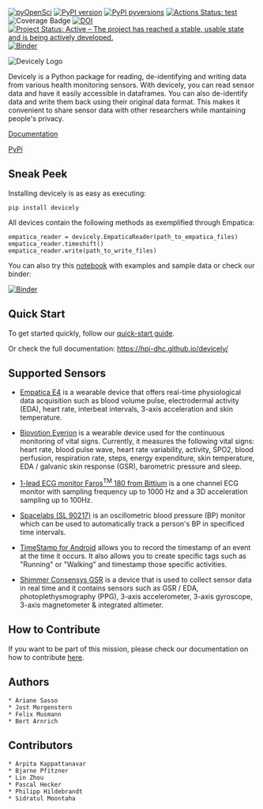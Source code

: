 [![pyOpenSci](https://tinyurl.com/y22nb8up)](https://github.com/pyOpenSci/software-review/issues/37)
[![PyPI version](https://badge.fury.io/py/devicely.svg)](https://badge.fury.io/py/devicely)
[![PyPI pyversions](https://img.shields.io/pypi/pyversions/devicely.svg)](https://pypi.python.org/pypi/devicely/)
[![Actions Status: test](https://github.com/hpi-dhc/devicely/workflows/test/badge.svg)](https://github.com/hpi-dhc/devicely/actions/workflows/test.yml)
![Coverage Badge](https://img.shields.io/endpoint?url=https://gist.githubusercontent.com/jostmorgenstern/270a0114dfad9251945a146dd6d29fa6/raw/devicely_coverage_main.json)
[![DOI](https://zenodo.org/badge/279395106.svg)](https://zenodo.org/badge/latestdoi/279395106)
[![Project Status: Active – The project has reached a stable, usable state and is being actively developed.](https://www.repostatus.org/badges/latest/active.svg)](https://www.repostatus.org/#active)
[![Binder](https://mybinder.org/badge_logo.svg)](https://mybinder.org/v2/gh/hpi-dhc/devicely-example/HEAD)

![Devicely Logo](https://github.com/hpi-dhc/devicely/blob/main/imgs/logo/devicely-logo.png)

Devicely is a Python package for reading, de-identifying and writing data from various health monitoring sensors.
With devicely, you can read sensor data and have it easily accessible in dataframes.
You can also de-identify data and write them back using their original data format. This makes it convenient to share sensor data with other researchers while mantaining people's privacy.

[Documentation](https://hpi-dhc.github.io/devicely/)

[PyPi](https://pypi.org/project/devicely/)

## Sneak Peek

Installing devicely is as easy as executing:

`pip install devicely`

All devices contain the following methods as exemplified through Empatica:

```
empatica_reader = devicely.EmpaticaReader(path_to_empatica_files)
empatica_reader.timeshift()
empatica_reader.write(path_to_write_files)
```

You can also try this [notebook](https://github.com/hpi-dhc/devicely-example)
with examples and sample data or check our binder:

[![Binder](https://mybinder.org/badge_logo.svg)](https://mybinder.org/v2/gh/hpi-dhc/devicely-example/HEAD)

## Quick Start

To get started quickly, follow our [quick-start guide](https://hpi-dhc.github.io/devicely/examples.html#).

Or check the full documentation: https://hpi-dhc.github.io/devicely/


## Supported Sensors

- [Empatica E4](https://e4.empatica.com/e4-wristband) is a wearable device that offers real-time physiological data acquisition such as blood volume pulse, electrodermal activity (EDA), heart rate, interbeat intervals, 3-axis acceleration and skin temperature.

- [Biovotion Everion](https://www.biovotion.com/everion/) is a wearable device used for the continuous monitoring of vital signs. Currently, it measures the following vital signs: heart rate, blood pulse wave, heart rate variability, activity, SPO2, blood perfusion, respiration rate, steps, energy expenditure, skin temperature, EDA / galvanic skin response (GSR), barometric pressure and sleep.

- [1-lead ECG monitor Faros<sup>TM</sup> 180 from Bittium](https://shop.bittium.com/product/36/bittium-faros-180-solution-pack) is a one channel ECG monitor with sampling frequency up to 1000 Hz and a 3D acceleration sampling up to 100Hz.

- [Spacelabs (SL 90217)](https://www.spacelabshealthcare.com/products/diagnostic-cardiology/abp-monitoring/90217a/) is an oscillometric blood pressure (BP) monitor which can be used to automatically track a person's BP in specificed time intervals.

- [TimeStamp for Android](https://play.google.com/store/apps/details?id=gj.timestamp&hl=en) allows you to record the timestamp of an event at the time it occurs. It also allows you to create specific tags such as "Running" or "Walking" and timestamp those specific activities.

- [Shimmer Consensys GSR](https://www.shimmersensing.com/products/gsr-optical-pulse-development-kit#specifications-tab) is a device that is used to collect sensor data in real time and it contains sensors such as GSR / EDA, photoplethysmography (PPG), 3-axis accelerometer, 3-axis gyroscope, 3-axis magnetometer & integrated altimeter.

## How to Contribute

If you want to be part of this mission, please check our documentation on how to contribute [here](https://hpi-dhc.github.io/devicely/contribution.html).

## Authors

```
* Ariane Sasso
* Jost Morgenstern
* Felix Musmann
* Bert Arnrich
```

## Contributors

```
* Arpita Kappattanavar
* Bjarne Pfitzner
* Lin Zhou
* Pascal Hecker
* Philipp Hildebrandt
* Sidratul Moontaha
```
